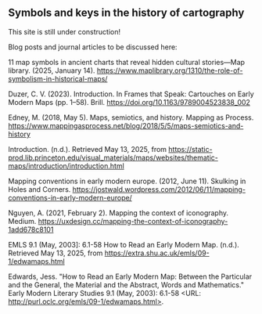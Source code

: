 <h2>Symbols and keys in the history of cartography</h2>

This site is still under construction!

Blog posts and journal articles to be discussed here:

11 map symbols in ancient charts that reveal hidden cultural stories—Map library. (2025, January 14). https://www.maplibrary.org/1310/the-role-of-symbolism-in-historical-maps/

Duzer, C. V. (2023). Introduction. In Frames that Speak: Cartouches on Early Modern Maps (pp. 1–58). Brill. https://doi.org/10.1163/9789004523838_002

Edney, M. (2018, May 5). Maps, semiotics, and history. Mapping as Process. https://www.mappingasprocess.net/blog/2018/5/5/maps-semiotics-and-history

Introduction. (n.d.). Retrieved May 13, 2025, from https://static-prod.lib.princeton.edu/visual_materials/maps/websites/thematic-maps/introduction/introduction.html

Mapping conventions in early modern europe. (2012, June 11). Skulking in Holes and Corners. https://jostwald.wordpress.com/2012/06/11/mapping-conventions-in-early-modern-europe/

Nguyen, A. (2021, February 2). Mapping the context of iconography. Medium. https://uxdesign.cc/mapping-the-context-of-iconography-1add678c8101

EMLS 9.1 (May, 2003]: 6.1-58 How to Read an Early Modern Map. (n.d.). Retrieved May 13, 2025, from https://extra.shu.ac.uk/emls/09-1/edwamaps.html

Edwards, Jess. "How to Read an Early Modern Map: Between the Particular and the General, the Material and the Abstract, Words and Mathematics." 
Early Modern Literary Studies 9.1 (May, 2003): 6.1-58 <URL: http://purl.oclc.org/emls/09-1/edwamaps.html>.
